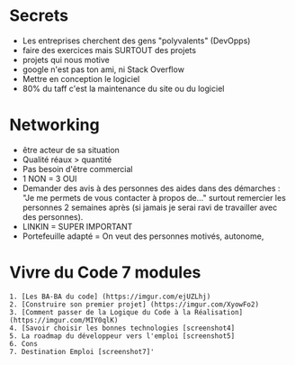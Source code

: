 # Secrets
* Les entreprises cherchent des gens "polyvalents" (DevOpps)
* faire des exercices mais SURTOUT des projets
* projets qui nous motive
* google n'est pas ton ami, ni Stack Overflow
* Mettre en conception le logiciel
* 80% du taff c'est la maintenance du site ou du logiciel

# Networking 
* être acteur de sa situation
* Qualité réaux > quantité 
* Pas besoin d'être commercial 
* 1 NON = 3 OUI 
* Demander des avis à des personnes des aides dans des démarches : "Je me permets de vous contacter à propos de..." surtout remercier les personnes 2 semaines après (si jamais je serai ravi de travailler avec des personnes).
* LINKIN = SUPER IMPORTANT
* Portefeuille adapté = On veut des personnes motivés, autonome, 

# Vivre du Code 7 modules

	1. [Les BA-BA du code] (https://imgur.com/ejUZLhj)
	2. [Construire son premier projet] (https://imgur.com/XyowFo2)
	3. [Comment passer de la Logique du Code à la Réalisation] (https://imgur.com/MIY0qlK)
	4. [Savoir choisir les bonnes technologies [screenshot4]
	5. La roadmap du développeur vers l'emploi [screenshot5]
	6. Cons
	7. Destination Emploi [screenshot7]'
